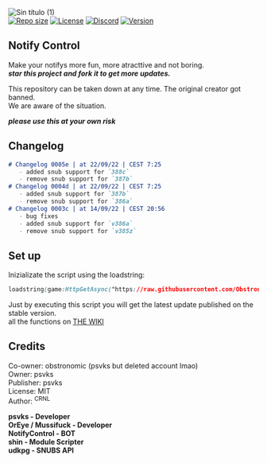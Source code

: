 ![Sin título (1)](https://user-images.githubusercontent.com/113241132/190221786-74f742c4-4fde-4b6b-ab23-1232421539e5.jpg)  
[![Repo size](https://img.shields.io/github/repo-size/psvks/NotifyControl)](https://github.com/psvks/NotifyControl)
[![License](https://img.shields.io/bower/l/notify)](https://github.com/psvks/NotifyControl)
[![Discord](https://img.shields.io/discord/850049282852782132)](https://github.com/psvks/NotifyControl)
[![Version](https://img.shields.io/badge/version-0005e-green)](https://github.com/psvks/NotifyControl)


## Notify Control

Make your notifys more fun, more atracttive and not boring.  
***star this project and fork it to get more updates.***

This repository can be taken down at any time. The original creator got banned.  
We are aware of the situation.  

***please use this at your own risk***

## Changelog

```markdown
# Changelog 0005e | at 22/09/22 | CEST 7:25
   - added snub support for `388c`
   - remove snub support for `387b`
# Changelog 0004d | at 22/09/22 | CEST 7:25
   - added snub support for `387b`
   - remove snub support for `386a`
# Changelog 0003c | at 14/09/22 | CEST 20:56
   - bug fixes
   - added snub support for `v386a`
   - remove snub support for `v385z`
```


## Set up

Inizializate the script using the loadstring:

```css
loadstring(game:HttpGetAsync("https://raw.githubusercontent.com/Obstronomic/psvks/main/notifyControl.lua"))()
```
Just by executing this script you will get the latest update published on the stable version.  
all the functions on [THE WIKI](https://github.com/psvks/NotifyControl/wiki/Documentation)

## Credits

Co-owner: obstronomic (psvks but deleted account lmao)  
Owner: psvks  
Publisher: psvks  
License: MIT  
Author: <sup>CRNL</sup>  


**psvks - Developer**   
**OrEye / Mussifuck - Developer**  
**NotifyControl - BOT**  
**shin - Module Scripter**  
**udkpg - SNUBS API**  
